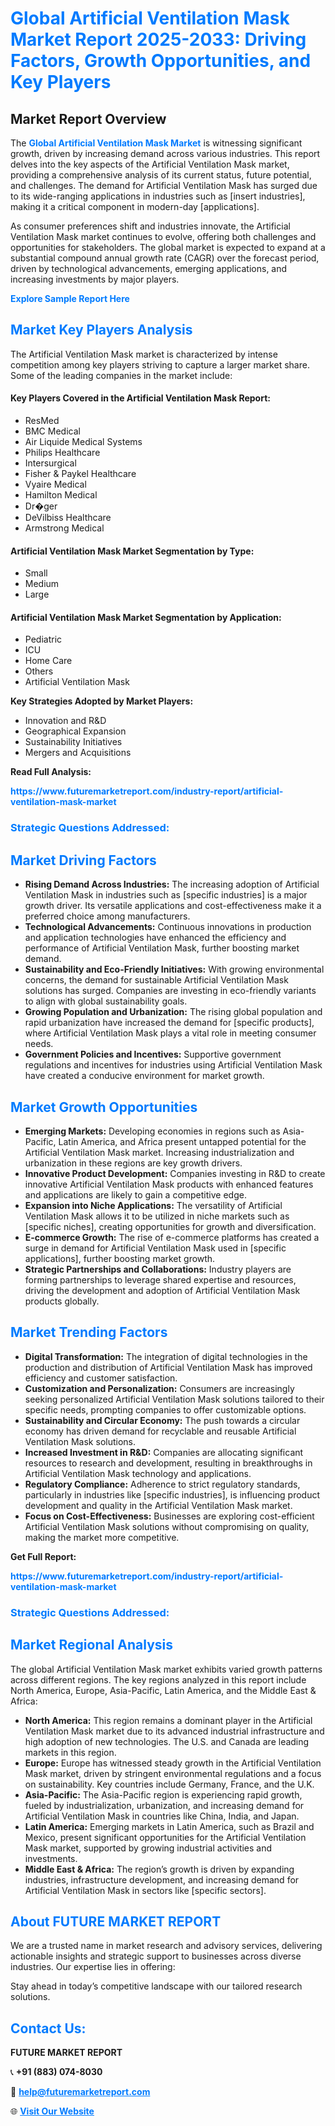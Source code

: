 <h1 style="color: #007BFF;">Global Artificial Ventilation Mask Market Report 2025-2033: Driving Factors, Growth Opportunities, and Key Players</h1>

<section id="overview">
<h2>Market Report Overview</h2>
<p>The <a href="https://www.futuremarketreport.com/industry-report/artificial-ventilation-mask-market" style="color: #007BFF; text-decoration: none;"><strong>Global Artificial Ventilation Mask Market</strong></a> is witnessing significant growth, driven by increasing demand across various industries. This report delves into the key aspects of the Artificial Ventilation Mask market, providing a comprehensive analysis of its current status, future potential, and challenges. The demand for Artificial Ventilation Mask has surged due to its wide-ranging applications in industries such as [insert industries], making it a critical component in modern-day [applications].</p>
<p>As consumer preferences shift and industries innovate, the Artificial Ventilation Mask market continues to evolve, offering both challenges and opportunities for stakeholders. The global market is expected to expand at a substantial compound annual growth rate (CAGR) over the forecast period, driven by technological advancements, emerging applications, and increasing investments by major players.</p>
</section>

<section id="overview">
<p><a href="https://www.futuremarketreport.com/request-sample/reportId=111166" style="color: #007BFF; text-decoration: none;"><strong>Explore Sample Report Here</strong></a></p>
</section>

<section id="key-players">
<h2 style="color: #007BFF;">Market Key Players Analysis</h2>
<p>The Artificial Ventilation Mask market is characterized by intense competition among key players striving to capture a larger market share. Some of the leading companies in the market include:</p>
<h4>Key Players Covered in the Artificial Ventilation Mask Report:</h4>
<ul><li>ResMed</li><li>BMC Medical</li><li>Air Liquide Medical Systems</li><li>Philips Healthcare</li><li>Intersurgical</li><li>Fisher &amp; Paykel Healthcare</li><li>Vyaire Medical</li><li>Hamilton Medical</li><li>Dr�ger</li><li>DeVilbiss Healthcare</li><li>Armstrong Medical</li></ul>
<h4>Artificial Ventilation Mask Market Segmentation by Type:</h4>
<ul><li>Small</li><li>Medium</li><li>Large</li></ul>

<h4>Artificial Ventilation Mask Market Segmentation by Application:</h4>
<ul><li>Pediatric</li><li>ICU</li><li>Home Care</li><li>Others</li><li>Artificial Ventilation Mask</li></ul>
<p><strong>Key Strategies Adopted by Market Players:</strong></p>
<ul>
<li>Innovation and R&D</li>
<li>Geographical Expansion</li>
<li>Sustainability Initiatives</li>
<li>Mergers and Acquisitions</li>
</ul>
</section>

<section>
<p><strong>Read Full Analysis: </strong></p><a href="https://www.futuremarketreport.com/industry-report/artificial-ventilation-mask-market" style="color: #007BFF; text-decoration: none;"><strong>https://www.futuremarketreport.com/industry-report/artificial-ventilation-mask-market</strong></a>
<h3 style="color: #007BFF;">Strategic Questions Addressed:</h3>
</section>

<section id="driving-factors">
<h2 style="color: #007BFF;">Market Driving Factors</h2>
<ul>
<li><strong>Rising Demand Across Industries:</strong> The increasing adoption of Artificial Ventilation Mask in industries such as [specific industries] is a major growth driver. Its versatile applications and cost-effectiveness make it a preferred choice among manufacturers.</li>
<li><strong>Technological Advancements:</strong> Continuous innovations in production and application technologies have enhanced the efficiency and performance of Artificial Ventilation Mask, further boosting market demand.</li>
<li><strong>Sustainability and Eco-Friendly Initiatives:</strong> With growing environmental concerns, the demand for sustainable Artificial Ventilation Mask solutions has surged. Companies are investing in eco-friendly variants to align with global sustainability goals.</li>
<li><strong>Growing Population and Urbanization:</strong> The rising global population and rapid urbanization have increased the demand for [specific products], where Artificial Ventilation Mask plays a vital role in meeting consumer needs.</li>
<li><strong>Government Policies and Incentives:</strong> Supportive government regulations and incentives for industries using Artificial Ventilation Mask have created a conducive environment for market growth.</li>
</ul>
</section>

<section id="growth-opportunities">
<h2 style="color: #007BFF;">Market Growth Opportunities</h2>
<ul>
<li><strong>Emerging Markets:</strong> Developing economies in regions such as Asia-Pacific, Latin America, and Africa present untapped potential for the Artificial Ventilation Mask market. Increasing industrialization and urbanization in these regions are key growth drivers.</li>
<li><strong>Innovative Product Development:</strong> Companies investing in R&D to create innovative Artificial Ventilation Mask products with enhanced features and applications are likely to gain a competitive edge.</li>
<li><strong>Expansion into Niche Applications:</strong> The versatility of Artificial Ventilation Mask allows it to be utilized in niche markets such as [specific niches], creating opportunities for growth and diversification.</li>
<li><strong>E-commerce Growth:</strong> The rise of e-commerce platforms has created a surge in demand for Artificial Ventilation Mask used in [specific applications], further boosting market growth.</li>
<li><strong>Strategic Partnerships and Collaborations:</strong> Industry players are forming partnerships to leverage shared expertise and resources, driving the development and adoption of Artificial Ventilation Mask products globally.</li>
</ul>
</section>

<section id="trending-factors">
<h2 style="color: #007BFF;">Market Trending Factors</h2>
<ul>
<li><strong>Digital Transformation:</strong> The integration of digital technologies in the production and distribution of Artificial Ventilation Mask has improved efficiency and customer satisfaction.</li>
<li><strong>Customization and Personalization:</strong> Consumers are increasingly seeking personalized Artificial Ventilation Mask solutions tailored to their specific needs, prompting companies to offer customizable options.</li>
<li><strong>Sustainability and Circular Economy:</strong> The push towards a circular economy has driven demand for recyclable and reusable Artificial Ventilation Mask solutions.</li>
<li><strong>Increased Investment in R&D:</strong> Companies are allocating significant resources to research and development, resulting in breakthroughs in Artificial Ventilation Mask technology and applications.</li>
<li><strong>Regulatory Compliance:</strong> Adherence to strict regulatory standards, particularly in industries like [specific industries], is influencing product development and quality in the Artificial Ventilation Mask market.</li>
<li><strong>Focus on Cost-Effectiveness:</strong> Businesses are exploring cost-efficient Artificial Ventilation Mask solutions without compromising on quality, making the market more competitive.</li>
</ul>
</section>

<section>
<p><strong>Get Full Report: </strong></p><a href="https://www.futuremarketreport.com/industry-report/artificial-ventilation-mask-market" style="color: #007BFF; text-decoration: none;"><strong>https://www.futuremarketreport.com/industry-report/artificial-ventilation-mask-market</strong></a>
<h3 style="color: #007BFF;">Strategic Questions Addressed:</h3>
</section>


<section id="regional-analysis">
<h2 style="color: #007BFF;">Market Regional Analysis</h2>
<p>The global Artificial Ventilation Mask market exhibits varied growth patterns across different regions. The key regions analyzed in this report include North America, Europe, Asia-Pacific, Latin America, and the Middle East & Africa:</p>
<ul>
<li><strong>North America:</strong> This region remains a dominant player in the Artificial Ventilation Mask market due to its advanced industrial infrastructure and high adoption of new technologies. The U.S. and Canada are leading markets in this region.</li>
<li><strong>Europe:</strong> Europe has witnessed steady growth in the Artificial Ventilation Mask market, driven by stringent environmental regulations and a focus on sustainability. Key countries include Germany, France, and the U.K.</li>
<li><strong>Asia-Pacific:</strong> The Asia-Pacific region is experiencing rapid growth, fueled by industrialization, urbanization, and increasing demand for Artificial Ventilation Mask in countries like China, India, and Japan.</li>
<li><strong>Latin America:</strong> Emerging markets in Latin America, such as Brazil and Mexico, present significant opportunities for the Artificial Ventilation Mask market, supported by growing industrial activities and investments.</li>
<li><strong>Middle East & Africa:</strong> The region’s growth is driven by expanding industries, infrastructure development, and increasing demand for Artificial Ventilation Mask in sectors like [specific sectors].</li>
</ul>
</section>

<footer>
<h2 style="color: #007BFF;">About FUTURE MARKET REPORT</h2>
<p>We are a trusted name in market research and advisory services, delivering actionable insights and strategic support to businesses across diverse industries. Our expertise lies in offering:</p>

<p>Stay ahead in today’s competitive landscape with our tailored research solutions.</p>

<h2 style="color: #007BFF;">Contact Us:</h2>
<p><strong>FUTURE MARKET REPORT</strong></p>
<p>📞 <strong>+91 (883) 074-8030</strong></p>
<p>📧 <strong><a href="mailto:help@futuremarketreport.com" style="color: #007BFF;">help@futuremarketreport.com</a></strong></p>
<p>🌐 <strong><a href="https://www.futuremarketreport.com/" style="color: #007BFF;">Visit Our Website</a></strong></p>
</footer>